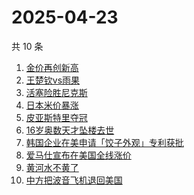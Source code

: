 # 2025-04-23

共 10 条

<!-- BEGIN -->
<!-- 最后更新时间 Wed Apr 23 2025 05:09:52 GMT+0800 (China Standard Time) -->

1. [金价再创新高](https://www.zhihu.com/search?q=%E9%87%91%E4%BB%B7%E5%86%8D%E5%88%9B%E6%96%B0%E9%AB%98)
1. [王楚钦vs雨果](https://www.zhihu.com/search?q=%E7%8E%8B%E6%A5%9A%E9%92%A6vs%E9%9B%A8%E6%9E%9C)
1. [活塞险胜尼克斯](https://www.zhihu.com/search?q=%E6%B4%BB%E5%A1%9E%E9%99%A9%E8%83%9C%E5%B0%BC%E5%85%8B%E6%96%AF)
1. [日本米价暴涨](https://www.zhihu.com/search?q=%E6%97%A5%E6%9C%AC%E7%B1%B3%E4%BB%B7%E6%9A%B4%E6%B6%A8)
1. [皮亚斯特里夺冠](https://www.zhihu.com/search?q=%E7%9A%AE%E4%BA%9A%E6%96%AF%E7%89%B9%E9%87%8C%E5%A4%BA%E5%86%A0)
1. [16岁奥数天才坠楼去世](https://www.zhihu.com/search?q=16%E5%B2%81%E5%A5%A5%E6%95%B0%E5%A4%A9%E6%89%8D%E5%9D%A0%E6%A5%BC%E5%8E%BB%E4%B8%96)
1. [韩国企业在美申请「饺子外观」专利获批](https://www.zhihu.com/search?q=%E9%9F%A9%E5%9B%BD%E4%BC%81%E4%B8%9A%E5%9C%A8%E7%BE%8E%E7%94%B3%E8%AF%B7%E3%80%8C%E9%A5%BA%E5%AD%90%E5%A4%96%E8%A7%82%E3%80%8D%E4%B8%93%E5%88%A9%E8%8E%B7%E6%89%B9)
1. [爱马仕宣布在美国全线涨价](https://www.zhihu.com/search?q=%E7%88%B1%E9%A9%AC%E4%BB%95%E5%AE%A3%E5%B8%83%E5%9C%A8%E7%BE%8E%E5%9B%BD%E5%85%A8%E7%BA%BF%E6%B6%A8%E4%BB%B7)
1. [黄河水不黄了](https://www.zhihu.com/search?q=%E9%BB%84%E6%B2%B3%E6%B0%B4%E4%B8%8D%E9%BB%84%E4%BA%86)
1. [中方把波音飞机退回美国](https://www.zhihu.com/search?q=%E4%B8%AD%E6%96%B9%E6%8A%8A%E6%B3%A2%E9%9F%B3%E9%A3%9E%E6%9C%BA%E9%80%80%E5%9B%9E%E7%BE%8E%E5%9B%BD)

<!-- END -->
